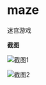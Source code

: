 # maze
迷宫游戏

**截图**

![截图1](http://7xnc41.com1.z0.glb.clouddn.com/2017-01-06%2020-49-40%E5%B1%8F%E5%B9%95%E6%88%AA%E5%9B%BE.png)

![截图2](http://7xnc41.com1.z0.glb.clouddn.com/2017-01-06%2020-50-11%E5%B1%8F%E5%B9%95%E6%88%AA%E5%9B%BE.png)
